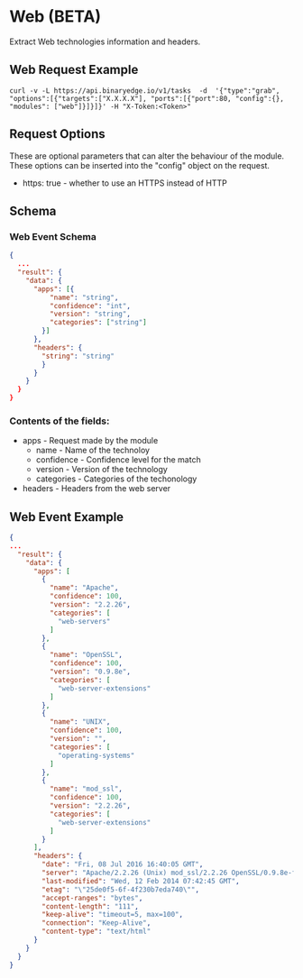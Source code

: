 # Web (BETA)

Extract Web technologies information and headers.

## Web Request Example

```
curl -v -L https://api.binaryedge.io/v1/tasks  -d  '{"type":"grab", "options":[{"targets":["X.X.X.X"], "ports":[{"port":80, "config":{}, "modules": ["web"]}]}]}' -H "X-Token:<Token>"
```

## Request Options

These are optional parameters that can alter the behaviour of the module. These options can be inserted into the "config" object on the request.

  * https: true - whether to use an HTTPS instead of HTTP

## Schema

### Web Event Schema

```json
{
  ...
  "result": {
    "data": {
      "apps": [{
          "name": "string",
          "confidence": "int",
          "version": "string",
          "categories": ["string"]
        }]
      },
      "headers": {
      	"string": "string"
        }
      }
    }
  }
}
```

### Contents of the fields:

  * apps - Request made by the module
  	* name - Name of the technoloy
  	* confidence - Confidence level for the match
    * version - Version of the technology
    * categories - Categories of the techonology
  * headers - Headers from the web server

## Web Event Example

```json
{
...
  "result": {
    "data": {
      "apps": [
        {
          "name": "Apache",
          "confidence": 100,
          "version": "2.2.26",
          "categories": [
            "web-servers"
          ]
        },
        {
          "name": "OpenSSL",
          "confidence": 100,
          "version": "0.9.8e",
          "categories": [
            "web-server-extensions"
          ]
        },
        {
          "name": "UNIX",
          "confidence": 100,
          "version": "",
          "categories": [
            "operating-systems"
          ]
        },
        {
          "name": "mod_ssl",
          "confidence": 100,
          "version": "2.2.26",
          "categories": [
            "web-server-extensions"
          ]
        }
      ],
      "headers": {
        "date": "Fri, 08 Jul 2016 16:40:05 GMT",
        "server": "Apache/2.2.26 (Unix) mod_ssl/2.2.26 OpenSSL/0.9.8e-fips-rhel5 mod_bwlimited/1.4",
        "last-modified": "Wed, 12 Feb 2014 07:42:45 GMT",
        "etag": "\"25de0f5-6f-4f230b7eda740\"",
        "accept-ranges": "bytes",
        "content-length": "111",
        "keep-alive": "timeout=5, max=100",
        "connection": "Keep-Alive",
        "content-type": "text/html"
      }
    }
  }
}
```
